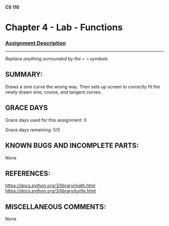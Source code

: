 #### CS 110
# Chapter 4 - Lab - Functions

### [Assignment Description](https://docs.google.com/document/d/1V20D_upUX4MO8YmskKlRB25Yu2pCEv3-h8z4EAfrSno/edit?usp=sharing)

***

_Replace anything surrounded by the `< >` symbols._

## SUMMARY:
 Draws a sine curve the wrong way.
 Then sets up screen to correctly fit the newly drawn sine, cosine, and tangent curves.

## GRACE DAYS
Grace days used for this assignment: 0

Grace days remaining: 5/5

## KNOWN BUGS AND INCOMPLETE PARTS:
 None

## REFERENCES:
 https://docs.python.org/3/library/math.html
 https://docs.python.org/3/library/turtle.html

## MISCELLANEOUS COMMENTS:
 None
